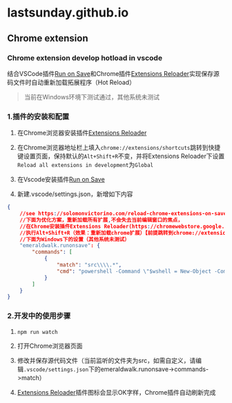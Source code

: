 # lastsunday.github.io

## Chrome extension

### Chrome extension develop hotload in vscode

结合VSCode插件[Run on Save](https://marketplace.visualstudio.com/items?itemName=emeraldwalk.RunOnSave)和Chrome插件[Extensions Reloader](https://chromewebstore.google.com/detail/extensions-reloader/fimgfedafeadlieiabdeeaodndnlbhid)实现保存源码文件时自动重新加载拓展程序（Hot Reload）

>当前在Windows环境下测试通过，其他系统未测试

### 1.插件的安装和配置

1. 在Chrome浏览器安装插件[Extensions Reloader](https://chromewebstore.google.com/detail/extensions-reloader/fimgfedafeadlieiabdeeaodndnlbhid)

1. 在Chrome浏览器地址栏上填入`chrome://extensions/shortcuts`跳转到快捷键设置页面，保持默认的`Alt+Shift+R`不变，并将Extensions Reloader下设置`Reload all extensions in development`为`Global`

1. 在Vscode安装插件[Run on Save](https://marketplace.visualstudio.com/items?itemName=emeraldwalk.RunOnSave)

1. 新建.vscode/settings.json，新增如下内容
```json
{
    //see https://solomonvictorino.com/reload-chrome-extensions-on-save-vs-code/
    //下面为优化方案，重新加载所有扩展,不会失去当前编辑窗口的焦点，
    //在Chrome安装插件Extensions Reloader(https://chromewebstore.google.com/detail/extensions-reloader/fimgfedafeadlieiabdeeaodndnlbhid)
    //执行Alt+Shift+R（效果：重新加载chrome扩展）【前提跳转到chrome://extensions/shortcuts的Extensions Reloader下设置Reload all extensions in development为Global】
    //下面为Windows下的设置（其他系统未测试）
    "emeraldwalk.runonsave": {
        "commands": [
            {
                "match": "src\\\\.*",
                "cmd": "powershell -Command \"$wshell = New-Object -ComObject wscript.shell;$wshell.SendKeys('%+R')\""
            }
        ]
    }
}
```

### 2.开发中的使用步骤

1. `npm run watch`

1. 打开Chrome浏览器页面

1. 修改并保存源代码文件（当前监听的文件夹为src，如需自定义，请编辑`.vscode/settings.json`下的emeraldwalk.runonsave->commands->match）

1. [Extensions Reloader](https://chromewebstore.google.com/detail/extensions-reloader/fimgfedafeadlieiabdeeaodndnlbhid)插件图标会显示OK字样，Chrome插件自动刷新完成

